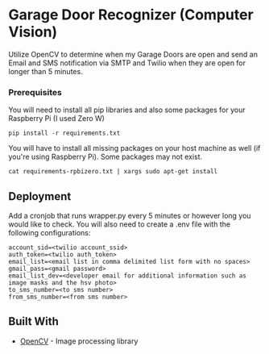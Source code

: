 
# Garage Door Recognizer (Computer Vision)

Utilize OpenCV to determine when my Garage Doors are open and send an Email and SMS notification via SMTP and Twilio when they are open for longer than 5 minutes.

### Prerequisites

You will need to install all pip libraries and also some packages for your Raspberry Pi (I used Zero W)

```
pip install -r requirements.txt
```

You will have to install all missing packages on your host machine as well (if you're using Raspberry Pi). Some packages may not exist.

```
cat requirements-rpbizero.txt | xargs sudo apt-get install
```

## Deployment

Add a cronjob that runs wrapper.py every 5 minutes or however long you would like to check. You will also need to create a .env file with the following configurations:

```
account_sid=<twilio account_ssid>
auth_token=<twilio auth_token>
email_list=<email list in comma delimited list form with no spaces>
gmail_pass=<gmail password>
email_list_dev=<developer email for additional information such as image masks and the hsv photo>
to_sms_number=<to sms number>
from_sms_number=<from sms number>
```

## Built With

* [OpenCV](https://opencv.org/) - Image processing library